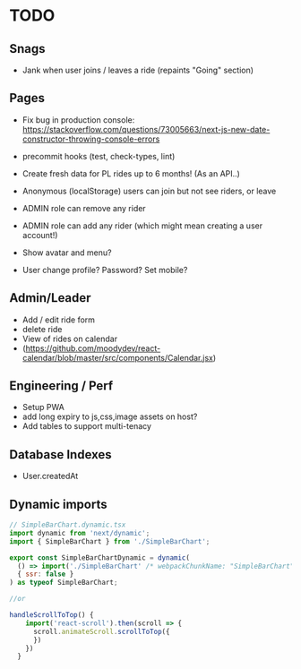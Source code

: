 # TODO

## Snags

- Jank when user joins / leaves a ride (repaints "Going" section)

## Pages

- Fix bug in production console: https://stackoverflow.com/questions/73005663/next-js-new-date-constructor-throwing-console-errors
- precommit hooks (test, check-types, lint)
- Create fresh data for PL rides up to 6 months! (As an API..)

- Anonymous (localStorage) users can join but not see riders, or leave

- ADMIN role can remove any rider
- ADMIN role can add any rider (which might mean creating a user account!)

- Show avatar and menu?
- User change profile? Password? Set mobile?

## Admin/Leader

- Add / edit ride form
- delete ride
- View of rides on calendar
- (https://github.com/moodydev/react-calendar/blob/master/src/components/Calendar.jsx)

## Engineering / Perf

- Setup PWA
- add long expiry to js,css,image assets on host?
- Add tables to support multi-tenacy

## Database Indexes

- User.createdAt

## Dynamic imports

```javascript
// SimpleBarChart.dynamic.tsx
import dynamic from 'next/dynamic';
import { SimpleBarChart } from './SimpleBarChart';

export const SimpleBarChartDynamic = dynamic(
  () => import('./SimpleBarChart' /* webpackChunkName: "SimpleBarChart" */).then((mod) => mod.SimpleBarChart as any),
  { ssr: false }
) as typeof SimpleBarChart;

//or

handleScrollToTop() {
    import('react-scroll').then(scroll => {
      scroll.animateScroll.scrollToTop({
      })
    })
  }
```
